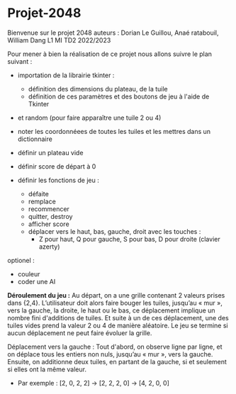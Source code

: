 # Projet-2048

Bienvenue sur le projet 2048
auteurs : Dorian Le Guillou, Anaé ratabouil, William Dang
L1 MI TD2
2022/2023

Pour mener à bien la réalisation de ce projet nous allons suivre le plan suivant : 

- importation de la librairie tkinter : 
  - définition des dimensions du plateau, de la tuile
  - définition de ces paramètres et des boutons de jeu à l'aide de Tkinter
- et random (pour faire apparaître une tuile 2 ou 4)

- noter les coordonnéees de toutes les tuiles et les mettres dans un dictionnaire
- définir un plateau vide 
- définir score de départ à 0
- définir les fonctions de jeu :
  - défaite
  - remplace
  - recommencer
  - quitter, destroy
  - afficher score
  - déplacer vers le haut, bas, gauche, droit avec les touches :
    - Z pour haut, Q pour gauche, S pour bas, D pour droite (clavier azerty)



optionel :
- couleur
- coder une AI

__Déroulement du jeu :__
Au départ, on a une grille contenant 2 valeurs prises dans {2,4}. 
L’utilisateur doit alors faire bouger les tuiles, jusqu’au « mur », vers la gauche, la droite, le haut ou le bas, ce déplacement implique un nombre fini d'additions de tuiles. Et suite à un de ces déplacement, une des tuiles vides prend la valeur 2 ou 4 de manière aléatoire.
Le jeu se termine si aucun déplacement ne peut faire évoluer la grille.

Déplacement vers la gauche :
Tout d'abord, on observe ligne par ligne, et on déplace tous les entiers non nuls, jusqu’au « mur », vers la gauche.
Ensuite, on additionne deux tuiles, en partant de la gauche, si et seulement si elles ont la même valeur.
- Par exemple :
[2, 0, 2, 2] -> [2, 2, 2, 0] -> [4, 2, 0, 0]
